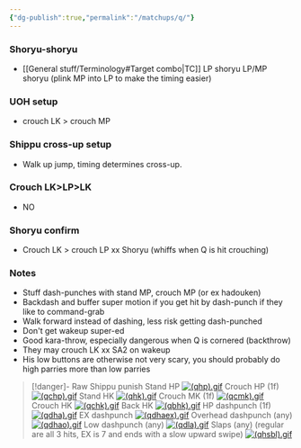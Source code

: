 ```yaml
---
{"dg-publish":true,"permalink":"/matchups/q/"}
---
```


### Shoryu-shoryu
-  [[General stuff/Terminology#Target combo\|TC]] LP shoryu LP/MP shoryu (plink MP into LP to make the timing easier)
### UOH setup
- crouch LK > crouch MP
### Shippu cross-up setup
- Walk up jump, timing determines cross-up.
### Crouch LK>LP>LK
- NO
### Shoryu confirm
- Crouch LK > crouch LP xx Shoryu  (whiffs when Q is hit crouching)
### Notes
- Stuff dash-punches with stand MP, crouch MP (or ex hadouken)
- Backdash and buffer super motion if you get hit by dash-punch if they like to command-grab
- Walk forward instead of dashing, less risk getting dash-punched
- Don't get wakeup super-ed
- Good kara-throw, especially dangerous when Q is cornered (backthrow)
- They may crouch LK xx SA2 on wakeup
- His low buttons are otherwise not very scary, you should probably do high parries more than low parries

> [!danger]- Raw Shippu punish
> Stand HP
> [![(qhp).gif](https://wiki.supercombo.gg/images/8/8f/%28qhp%29.gif)](https://wiki.supercombo.gg/w/File:(qhp).gif)
> Crouch HP (1f)
> [![(qchp).gif](https://wiki.supercombo.gg/images/f/f9/%28qchp%29.gif)](https://wiki.supercombo.gg/w/File:(qchp).gif)
> Stand HK
> [![(qhk).gif](https://wiki.supercombo.gg/images/9/9a/%28qhk%29.gif)](https://wiki.supercombo.gg/w/File:(qhk).gif)
> Crouch MK (1f)
> [![(qcmk).gif](https://wiki.supercombo.gg/images/b/b0/%28qcmk%29.gif)](https://wiki.supercombo.gg/w/File:(qcmk).gif)
> Crouch HK
> [![(qchk).gif](https://wiki.supercombo.gg/images/8/8e/%28qchk%29.gif)](https://wiki.supercombo.gg/w/File:(qchk).gif)
> Back HK
> [![(qbhk).gif](https://wiki.supercombo.gg/images/5/59/%28qbhk%29.gif)](https://wiki.supercombo.gg/w/File:(qbhk).gif)
> HP dashpunch (1f)
> [![(qdha).gif](https://wiki.supercombo.gg/images/9/98/%28qdha%29.gif)](https://wiki.supercombo.gg/w/File:(qdha).gif)
> EX dashpunch
> [![(qdhaex).gif](https://wiki.supercombo.gg/images/c/c2/%28qdhaex%29.gif)](https://wiki.supercombo.gg/w/File:(qdhaex).gif)
> Overhead dashpunch (any)
> [![(qdhao).gif](https://wiki.supercombo.gg/images/b/b9/%28qdhao%29.gif)](https://wiki.supercombo.gg/w/File:(qdhao).gif)
> Low dashpunch (any)
> [![(qdla).gif](https://wiki.supercombo.gg/images/2/24/%28qdla%29.gif)](https://wiki.supercombo.gg/w/File:(qdla).gif)
> Slaps (any) (regular are all 3 hits, EX is 7 and ends with a slow upward swipe)
> [![(qhsbl).gif](https://wiki.supercombo.gg/images/4/40/%28qhsbl%29.gif)](https://wiki.supercombo.gg/w/File:(qhsbl).gif)
> 